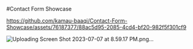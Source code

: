 #Contact Form Showcase

https://github.com/kamau-baaqi/Contact-Form-Showcase/assets/76187377/88ac5d95-2085-4cd4-bf20-982f5f301cf9

![Uploading Screen Shot 2023-07-07 at 8.59.17 PM.png…]()
